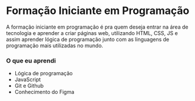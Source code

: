 # Formação Iniciante em Programação
  A formação iniciante em programação é pra quem deseja entrar na área de tecnologia e aprender a criar páginas web, utilizando HTML, CSS, JS e assim aprender lógica de programação junto com as linguagens de programação mais utilizadas no mundo.
  
### O que eu aprendi

- Lógica de programação
- JavaScript
- Git e Github
- Conhecimento do Figma


